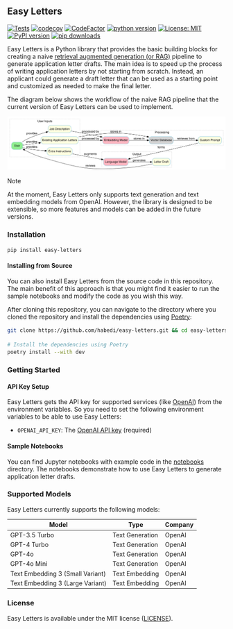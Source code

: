 ## Easy Letters

[![Tests](https://img.shields.io/github/actions/workflow/status/habedi/easy-letters/tests.yml?label=tests)](https://github.com/habedi/easy-letters/actions/workflows/tests.yml)
[![codecov](https://codecov.io/gh/habedi/easy-letters/graph/badge.svg?token=E47OPB2HVA)](https://codecov.io/gh/habedi/easy-letters)
[![CodeFactor](https://www.codefactor.io/repository/github/habedi/easy-letters/badge)](https://www.codefactor.io/repository/github/habedi/easy-letters)
[![python version](https://img.shields.io/badge/Python-%3E=3.10-blue)](https://github.com/habedi/easy-letters)
[![License: MIT](https://img.shields.io/badge/License-MIT-blue.svg)](https://github.com/habedi/easy-letters/blob/main/LICENSE)
[![PyPI version](https://badge.fury.io/py/easy-letters.svg)](https://badge.fury.io/py/easy-letters)
[![pip downloads](https://img.shields.io/pypi/dm/easy-letters.svg)](https://pypi.org/project/easy-letters/)

Easy Letters is a Python library that provides the basic building blocks for creating a naive [retrieval augmented
generation (or RAG)](https://arxiv.org/abs/2312.10997) pipeline to generate application letter drafts.
The main idea is to speed up the process of writing application letters by not starting from scratch.
Instead, an applicant could generate a draft letter that can be used as a starting point and customized as needed
to make the final letter.

The diagram below shows the workflow of the naive RAG pipeline that the current version of Easy Letters can be used
to implement.

![Easy Letters Workflow](assets/workflow.svg)

> [!NOTE]
> At the moment, Easy Letters only supports text generation and text embedding models from OpenAI.
> However, the library is designed to be extensible, so more features and models can be added in the future versions.

### Installation

```bash
pip install easy-letters
```

#### Installing from Source

You can also install Easy Letters from the source code in this repository.
The main benefit of this approach is that you might find it easier to run the sample notebooks and modify the code as
you wish this way.

After cloning this repository, you can navigate to the directory where you cloned the repository and install the
dependencies using [Poetry](https://python-poetry.org/):

```bash
git clone https://github.com/habedi/easy-letters.git && cd easy-letters

# Install the dependencies using Poetry
poetry install --with dev
```

### Getting Started

#### API Key Setup

Easy Letters gets the API key for supported services (like [OpenAI](https://platform.openai.com/)) from the environment
variables.
So you need to set the following environment variables to be able to use Easy Letters:

- `OPENAI_API_KEY`: The [OpenAI API key](https://platform.openai.com/docs/api-reference/authentication) (required)

#### Sample Notebooks

You can find Jupyter notebooks with example code in the [notebooks](notebooks/) directory.
The notebooks demonstrate how to use Easy Letters to generate application letter drafts.

### Supported Models

Easy Letters currently supports the following models:

| Model                            | Type            | Company |
|----------------------------------|-----------------|---------|
| GPT-3.5 Turbo                    | Text Generation | OpenAI  |
| GPT-4 Turbo                      | Text Generation | OpenAI  |
| GPT-4o                           | Text Generation | OpenAI  |
| GPT-4o Mini                      | Text Generation | OpenAI  |
| Text Embedding 3 (Small Variant) | Text Embedding  | OpenAI  |
| Text Embedding 3 (Large Variant) | Text Embedding  | OpenAI  |

### License

Easy Letters is available under the MIT license ([LICENSE](LICENSE)).
